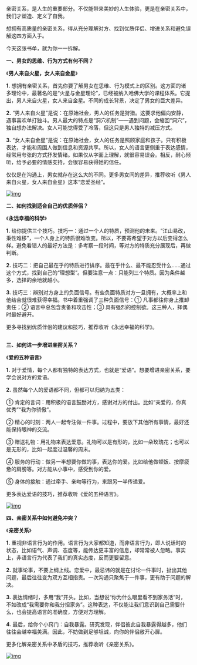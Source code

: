 亲密关系，是人生的重要部分。不仅能带来美妙的人生体验，更是在亲密关系中，我们才塑造、定义了自我。

想拥有高质量的亲密关系，得从充分理解对方、找到优质伴侣、增进关系和避免误解这四方面入手。

今天这张书单，就为你一一拆解。

**一、男女的思维、行为方式有何不同？**

《**男人来自火星，女人来自金星**》

**1.** 想拥有亲密关系，首先你要了解男女在思维、行为模式上的区别。这方面的诸多理论中，最著名的是“火星与金星理论”，已经被纳入哈佛大学的课程体系。它提出，男人来自火星，女人来自金星。不同的成长背景，决定了男女的巨大差异。

**2.** “男人来自火星”是说：在原始社会，男人的任务是狩猎。这要求他偏向安静，遇事喜欢单打独斗。男人最大的特点是“洞穴机制”——遇到问题，会缩回“洞穴”，独自想办法解决。女人可能觉得受了冷落，但这只是男人独特的减压方式。

**3.** “女人来自金星”是说：在原始社会，女人的任务是照顾家庭和孩子。只有积极表达，才能和周围人做到信息和资源共享。所以，女人的语言更侧重于表达感情，经常用夸张的方式抒发情绪。如果仅从字面上理解，就很容易误会。相反，耐心倾听，给予必要的情感支持，会很容易获得她的信任。

仅仅是在沟通上，男女就存在这么大的不同。更多男女间的差异，推荐收听《男人来自火星，女人来自金星》这本“恋爱圣经”。

[![img](https://mmbiz.qpic.cn/mmbiz_png/I0y5GhSOx6Qr8GXVTwXrgYM1GtkOMEmRucgfia1iahGbol5v8XtibicYYHkiboa9gyLRwXcf3ZYedzq7DKegEicRicKGg/640?wx_fmt=png&tp=webp&wxfrom=5&wx_lazy=1)](https://h5.sao.cn/product/detail?alias=f8ineisgvh46&spm=ljdd003720180804)

**二、如何找到适合自己的优质伴侣？**

《**永远幸福的科学**》

**1.** 给你提供三个技巧。技巧一：通过一个人的特质，预测他的未来。“江山易改，秉性难移”，一个人身上的特质很难改变。所以，不要寄希望于对方以后变得怎么样。避免看错人的最好方法是：多考察一段时间，等对方的特质充分展现后，再做判断。

**2.** 技巧二：把自己最在乎的特质进行排序。最在乎什么、最不能忍受什么……通过这个方式，找到自己的“理想型”。但要注意一点：只能列三个特质。因为条件越多，选择的余地就越小。

**3.** 技巧三：辨别对方身上的负面信号。有些负面特质对方一旦拥有，大概率上和他结合就很难获得幸福。书中着重强调了三种负面信号：① 凡事都往你身上推卸责任；② 语言中总包含责备和攻击性；③ 具有强烈的控制欲。这三种人，择偶时最好避开。

更多寻找到优质伴侣的建议和技巧，推荐收听《永远幸福的科学》。

[![img](data:image/gif;base64,iVBORw0KGgoAAAANSUhEUgAAAAEAAAABCAYAAAAfFcSJAAAADUlEQVQImWNgYGBgAAAABQABh6FO1AAAAABJRU5ErkJggg==)](https://h5.sao.cn/product/detail?alias=o6ttc1l51tdm&spm=ljdd003720180804)

**三、如何进一步增进亲密关系？**

《**爱的五种语言**》

**1.** 对于爱情，每个人都有独特的表达方式，也就是“爱语”。想要增进亲密关系，要学会说对方的爱语。

**2.** 虽然每个人的爱语都不同，但都可以归纳为五类：

① 肯定的言词：用积极的语言鼓励对方，感谢对方的付出。比如“亲爱的，你真优秀”“我为你骄傲”。

② 精心的时刻：两人一起专注做一件事。过程中，要放下其他所有事情，最好还能保持眼神的交流。

③ 赠送礼物：用礼物来表达爱意。礼物可以是有形的，比如一朵玫瑰花；也可以是无形的，比如一起度过温馨的周末。

④ 服务的行动：做另一半想要你做的事，表达你的爱。比如给他做顿饭、按摩疲惫的肩膀等。对方能从小事中，感受到你的爱。

⑤ 身体的接触：通过牵手、亲吻等行为，来跟另一半传递爱。

更多表达爱语的技巧，推荐收听《爱的五种语言》。

[![img](https://mmbiz.qpic.cn/mmbiz_png/I0y5GhSOx6Qr8GXVTwXrgYM1GtkOMEmRULzv0DllnibahF3eeawFtqB5aibQRfusDsiaCGrfmj878GTW9mPOFTia6w/640?wx_fmt=png&tp=webp&wxfrom=5&wx_lazy=1)](https://h5.sao.cn/product/detail?alias=t757bsahdj21&spm=ljdd003720180804)

**四、亲密关系中如何避免冲突？**

《**亲密关系**》

**1.** 重视非语言行为的作用。语言行为大家都知道，而非语言行为，即人说话时的状态，比如语气、声调、态度等，能传达更丰富的信息，却常常被人忽略。事实上，非语言行为代表了我们的真实态度，反而更要留意。

**2.** 就事论事，不要上纲上线。恋爱中，最忌讳的就是在讨论一件事时，扯出其他问题，最后往往变为双方互相指责。一次沟通只聚焦于一件事，更有助于问题的解决。

**3.** 表达情绪时，多用“我”开头。比如，当想说“你为什么眼里看不到家务活”时，不如改成“我需要你和我分担家务”。这种表达，不仅能让我们意识到自己需要什么，也会提高语言的准确度，方便对方理解。

**4.** 最后，给你个小窍门：自我暴露。研究发现，伴侣彼此自我暴露得越多，他们往往会越幸福美满。因此，不妨做到足够坦诚，向你的伴侣敞开心扉。

更多化解亲密关系中矛盾的技巧，推荐收听《亲密关系》。

[![img](https://mmbiz.qpic.cn/mmbiz_png/I0y5GhSOx6Qr8GXVTwXrgYM1GtkOMEmRX5B8lgzNh4GRy7Zs5OtQ0QqrDGJ4U6GibRZvC3o36CMu7ZYn30ZicDZQ/640?wx_fmt=png&tp=webp&wxfrom=5&wx_lazy=1)](https://h5.sao.cn/product/detail?alias=mm27yuzna5z4&spm=ljdd003720180804)